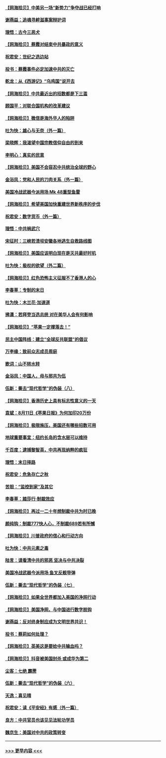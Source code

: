 #### [【网海拾贝】中美另一场“新势力”争夺战已经打响](../pages/nsc993/n12346998.md?t=08220902) 
#### [谢燕益：追魂寻衅滋事案辩护词](../pages/nsc993/n12346892.md?t=08220902) 
#### [理悟：古今三恶犬](../pages/nsc993/n12345190.md?t=08220902) 
#### [【网海拾贝】蔡霞对结束中共暴政的意义](../pages/nsc993/n12344263.md?t=08220902) 
#### [祝君安：世纪之选边站](../pages/nsc993/n12342382.md?t=08220902) 
#### [投书：蔡霞事件必定加速中共的灭亡](../pages/nsc993/n12341881.md?t=08220902) 
#### [乾龙：从《西游记》“乌鸡国”说开去](../pages/nsc993/n12341690.md?t=08220902) 
#### [【网海拾贝】中共最近出的招数都是下三滥](../pages/nsc993/n12341593.md?t=08220902) 
#### [顾国平：对联合国机构的改革建议](../pages/nsc993/n12339928.md?t=08220902) 
#### [【网海拾贝】微信是海外华人的陷阱](../pages/nsc993/n12338868.md?t=08220902) 
#### [吐为快：雄心与无奈（外一篇）](../pages/nsc993/n12338132.md?t=08220902) 
#### [梁晓辉：我渴望中国宗教信仰自由的到来](../pages/nsc993/n12336657.md?t=08220902) 
#### [李明心：真实的民意](../pages/nsc993/n12336089.md?t=08220902) 
#### [【网海拾贝】美国不会容忍中共统治全球的野心](../pages/nsc993/n12336063.md?t=08220902) 
#### [金浴凤：党和人民的刀肉关系（外一篇）](../pages/nsc993/n12335834.md?t=08220902) 
#### [美国冷战武器今派用场 Mk 48重型鱼雷](../pages/nsc993/n12335354.md?t=08220902) 
#### [【网海拾贝】希望美国加快重建世界新秩序的步伐](../pages/nsc993/n12334224.md?t=08220902) 
#### [祝君安：数字货币（外一篇）](../pages/nsc993/n12334186.md?t=08220902) 
#### [理悟：中共祸武穴](../pages/nsc993/n12333962.md?t=08220902) 
#### [宋征时：三峡若溃坝安徽各地逃生自救路线图](../pages/nsc993/n12332450.md?t=08220902) 
#### [【网海拾贝】美国应该明白现在是灭共最好时机](../pages/nsc993/n12332313.md?t=08220902) 
#### [吐为快：极权的欲望（外二篇）](../pages/nsc993/n12332089.md?t=08220902) 
#### [【网海拾贝】红色恐怖主义征服不了香港人的心](../pages/nsc993/n12329296.md?t=08220902) 
#### [李春草：专制的末日](../pages/nsc993/n12329079.md?t=08220902) 
#### [吐为快：木兰花‧加速道](../pages/nsc993/n12327366.md?t=08220902) 
#### [拂潇：若拜登当选总统 对在美华人会有何影响](../pages/nsc993/n12295996.md?t=08220902) 
#### [【网海拾贝】“苹果一定撑落去！”](../pages/nsc993/n12326784.md?t=08220902) 
#### [民主中国阵线：建立“全球反共联盟”的倡议](../pages/nsc993/n12324177.md?t=08220902) 
#### [万李缘：致前众志成员周庭](../pages/nsc993/n12324635.md?t=08220902) 
#### [歌词：山不转水转](../pages/nsc993/n12324599.md?t=08220902) 
#### [金浴凤：中国人，毋与邪共为伍](../pages/nsc993/n12324257.md?t=08220902) 
#### [伍新：撕去“现代哲学”的伪装（八）](../pages/nsc993/n12324188.md?t=08220902) 
#### [【网海拾贝】香港历史上具有标志性意义的一天](../pages/nsc993/n12324021.md?t=08220902) 
#### [袁斌：8月11日《苹果日报》为何加印20万份](../pages/nsc993/n12323955.md?t=08220902) 
#### [【网海拾贝】极限施压，美国还有哪些招数可用](../pages/nsc993/n12322512.md?t=08220902) 
#### [地球重要事宜：纽约长岛的含水层可以维持](../pages/nsc993/n12321844.md?t=08220902) 
#### [千百度：逮捕黎智英，中共再现纳粹的疯狂](../pages/nsc993/n12321777.md?t=08220902) 
#### [理悟：末日择路](../pages/nsc993/n12320812.md?t=08220902) 
#### [祝君安：危急存亡之秋](../pages/nsc993/n12320795.md?t=08220902) 
#### [苦胆：“监控到家”及其它](../pages/nsc993/n12320751.md?t=08220902) 
#### [李春草：踏莎行·制裁效应](../pages/nsc993/n12318290.md?t=08220902) 
#### [【网海拾贝】再过一二十年想制裁中共为时已晚](../pages/nsc993/n12318195.md?t=08220902) 
#### [颜纯钩：制裁777快人心，不制裁689若有所憾](../pages/nsc993/n12316912.md?t=08220902) 
#### [【网海拾贝】川普政府的信心和行动方向](../pages/nsc993/n12316673.md?t=08220902) 
#### [吐为快：中共元素之毒](../pages/nsc993/n12316547.md?t=08220902) 
#### [陆言：请看清中共的邪恶 坚决与中共决裂](../pages/nsc993/n12315784.md?t=08220902) 
#### [美国冷战武器今派用场 鱼叉反舰导弹](../pages/nsc993/n12316258.md?t=08220902) 
#### [伍新：撕去“现代哲学”的伪装（七）](../pages/nsc993/n12315846.md?t=08220902) 
#### [【网海拾贝】如果全世界都加入美国的净网行动](../pages/nsc993/n12315588.md?t=08220902) 
#### [【网海拾贝】美国净网，与中国进行数字脱钩](../pages/nsc993/n12312813.md?t=08220902) 
#### [谢燕益：反对终身制应成为文明世界共识！](../pages/nsc993/n12310465.md?t=08220902) 
#### [投书：蔡莉如何处理？](../pages/nsc993/n12310224.md?t=08220902) 
#### [【网海拾贝】英美这是要给中共输血吗？](../pages/nsc993/n12307646.md?t=08220902) 
#### [【网海拾贝】抖音被美国封杀 或成华为第二](../pages/nsc993/n12305277.md?t=08220902) 
#### [尘客：七绝 霹雳](../pages/nsc993/n12304053.md?t=08220902) 
#### [伍新：撕去“现代哲学”的伪装（六）](../pages/nsc993/n12303243.md?t=08220902) 
#### [天逸：喜见晴](../pages/nsc993/n12303226.md?t=08220902) 
#### [祝君安：读《平安经》有感（外一篇）](../pages/nsc993/n12303170.md?t=08220902) 
#### [良方：中共官员也该见见法轮功学员](../pages/nsc993/n12302985.md?t=08220902) 
#### [魏京生：美国对中共的政策转变](../pages/nsc993/n12302929.md?t=08220902) 

----
#### [ >>> 更早内容 <<< ](../indexes/nsc993-earlier.md)
